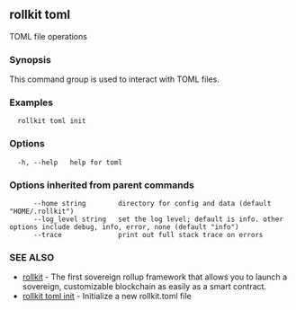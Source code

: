 ## rollkit toml

TOML file operations

### Synopsis

This command group is used to interact with TOML files.

### Examples

```
  rollkit toml init
```

### Options

```
  -h, --help   help for toml
```

### Options inherited from parent commands

```
      --home string        directory for config and data (default "HOME/.rollkit")
      --log_level string   set the log level; default is info. other options include debug, info, error, none (default "info")
      --trace              print out full stack trace on errors
```

### SEE ALSO

* [rollkit](rollkit.md)  - The first sovereign rollup framework that allows you to launch a sovereign, customizable blockchain as easily as a smart contract.
* [rollkit toml init](rollkit_toml_init.md)  - Initialize a new rollkit.toml file
